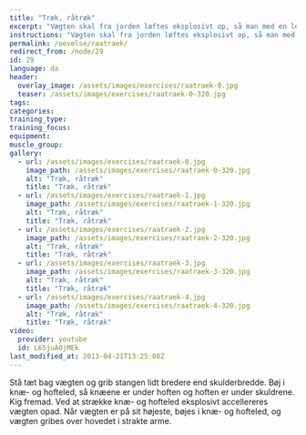 ```yaml
---
title: "Træk, råtræk"
excerpt: "Vægten skal fra jorden løftes eksplosivt op, så man med en let knæbøjning kan gribe den over hovedet."
instructions: "Vægten skal fra jorden løftes eksplosivt op, så man med en let knæbøjning kan gribe den over hovedet."
permalink: /oevelse/raatraek/
redirect_from: /node/29
id: 29
language: da
header:
  overlay_image: /assets/images/exercises/raatraek-0.jpg
  teaser: /assets/images/exercises/raatraek-0-320.jpg
tags:
categories:
training_type: 
training_focus: 
equipment:
muscle_group:
gallery:
  - url: /assets/images/exercises/raatraek-0.jpg
    image_path: /assets/images/exercises/raatraek-0-320.jpg
    alt: "Træk, råtræk"
    title: "Træk, råtræk"
  - url: /assets/images/exercises/raatraek-1.jpg
    image_path: /assets/images/exercises/raatraek-1-320.jpg
    alt: "Træk, råtræk"
    title: "Træk, råtræk"
  - url: /assets/images/exercises/raatraek-2.jpg
    image_path: /assets/images/exercises/raatraek-2-320.jpg
    alt: "Træk, råtræk"
    title: "Træk, råtræk"
  - url: /assets/images/exercises/raatraek-3.jpg
    image_path: /assets/images/exercises/raatraek-3-320.jpg
    alt: "Træk, råtræk"
    title: "Træk, råtræk"
  - url: /assets/images/exercises/raatraek-4.jpg
    image_path: /assets/images/exercises/raatraek-4-320.jpg
    alt: "Træk, råtræk"
    title: "Træk, råtræk"
video:
  provider: youtube
  id: L6SjuAOjMEk
last_modified_at: 2013-04-21T13:25:08Z
---
```


Stå tæt bag vægten og grib stangen lidt bredere end skulderbredde. Bøj i knæ- og hofteled, så knæene er under hoften og hoften er under skuldrene. Kig fremad. Ved at strække knæ- og hofteled eksplosivt accellereres vægten opad. Når vægten er på sit højeste, bøjes i knæ- og hofteled, og vægten gribes over hovedet i strakte arme.
